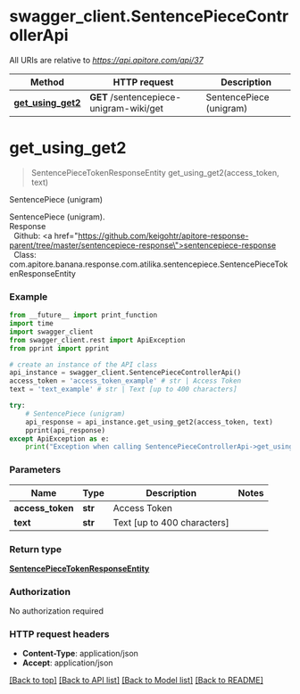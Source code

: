# swagger_client.SentencePieceControllerApi

All URIs are relative to *https://api.apitore.com/api/37*

Method | HTTP request | Description
------------- | ------------- | -------------
[**get_using_get2**](SentencePieceControllerApi.md#get_using_get2) | **GET** /sentencepiece-unigram-wiki/get | SentencePiece (unigram)


# **get_using_get2**
> SentencePieceTokenResponseEntity get_using_get2(access_token, text)

SentencePiece (unigram)

SentencePiece (unigram).<BR />Response<BR />&nbsp; Github: <a href=\"https://github.com/keigohtr/apitore-response-parent/tree/master/sentencepiece-response\">sentencepiece-response</a><BR />&nbsp; Class: com.apitore.banana.response.com.atilika.sentencepiece.SentencePieceTokenResponseEntity<BR />

### Example
```python
from __future__ import print_function
import time
import swagger_client
from swagger_client.rest import ApiException
from pprint import pprint

# create an instance of the API class
api_instance = swagger_client.SentencePieceControllerApi()
access_token = 'access_token_example' # str | Access Token
text = 'text_example' # str | Text [up to 400 characters]

try:
    # SentencePiece (unigram)
    api_response = api_instance.get_using_get2(access_token, text)
    pprint(api_response)
except ApiException as e:
    print("Exception when calling SentencePieceControllerApi->get_using_get2: %s\n" % e)
```

### Parameters

Name | Type | Description  | Notes
------------- | ------------- | ------------- | -------------
 **access_token** | **str**| Access Token | 
 **text** | **str**| Text [up to 400 characters] | 

### Return type

[**SentencePieceTokenResponseEntity**](SentencePieceTokenResponseEntity.md)

### Authorization

No authorization required

### HTTP request headers

 - **Content-Type**: application/json
 - **Accept**: application/json

[[Back to top]](#) [[Back to API list]](../README.md#documentation-for-api-endpoints) [[Back to Model list]](../README.md#documentation-for-models) [[Back to README]](../README.md)

